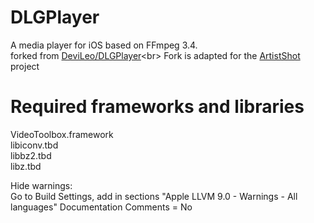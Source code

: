 # DLGPlayer
A media player for iOS based on FFmpeg 3.4.<br>
forked from [DeviLeo/DLGPlayer](https://github.com/DeviLeo/DLGPlayer "https://github.com/DeviLeo/DLGPlayer")<br>
Fork is adapted for the [ArtistShot](https://itunes.apple.com/app/artistshot-new-releases-concerts-charts/id1261037089 "https://itunes.apple.com/app/artistshot-new-releases-concerts-charts/id1261037089") project


# Required frameworks and libraries
VideoToolbox.framework<br>
libiconv.tbd<br>
libbz2.tbd<br>
libz.tbd<br>


Hide warnings:<br>
Go to Build Settings, add in sections "Apple LLVM 9.0 - Warnings - All languages" Documentation Comments = No


